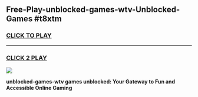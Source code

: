 
## Free-Play-unblocked-games-wtv-Unblocked-Games #t8xtm
<h3>
<a href="https://news.freeplayer.one?title=unblocked-games-wtv&ref=8M">CLICK TO PLAY</a></h3>
<hr>

<h3>
<a href="https://news.freeplayer.one?title=unblocked-games-wtv&ref=8M">CLICK 2 PLAY</a>
  
</h3>

<a href="https://news.freeplayer.one?title=unblocked-games-wtv&ref=8M"><img src="https://clearcache.store/games.png"></a>


**unblocked-games-wtv games unblocked: Your Gateway to Fun and Accessible Online Gaming**
